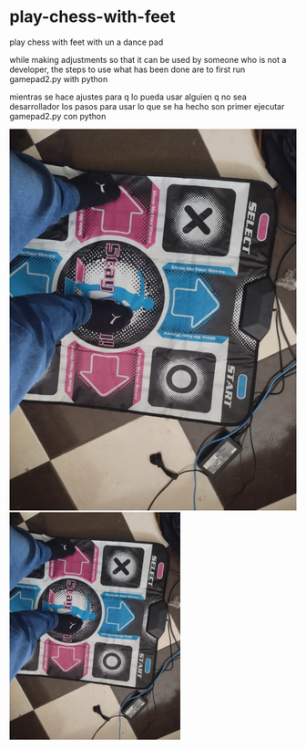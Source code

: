# play-chess-with-feet
play chess with feet with un a dance pad


while making adjustments so that it can be used by someone who is not a developer, the steps to use what has been done are to first run gamepad2.py with python


mientras se hace ajustes para q lo pueda usar alguien q no sea desarrollador los pasos para usar lo que se ha hecho son primer ejecutar gamepad2.py con python

![Texto alternativo](trabajoGrafico/1726683128125.jpg)
<img src="trabajoGrafico/1726683128125.jpg" width="300"/>
